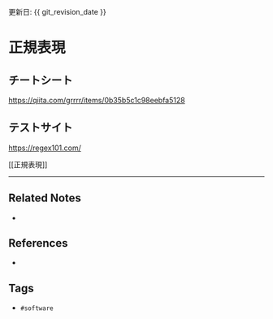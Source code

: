 更新日: {{ git_revision_date }}

# 正規表現
## チートシート
https://qiita.com/grrrr/items/0b35b5c1c98eebfa5128

## テストサイト
https://regex101.com/

[[正規表現]]

---
## Related Notes
- 

## References
- 

## Tags
- `#software` 